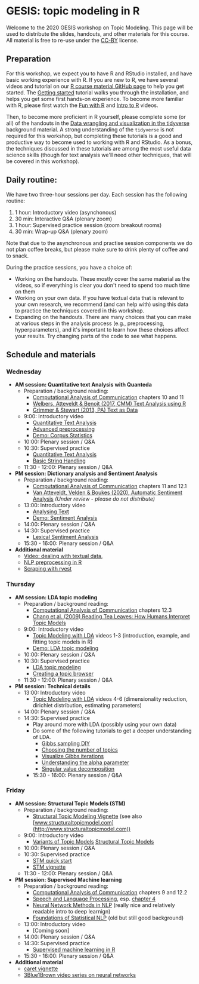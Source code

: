 # GESIS: topic modeling in R

Welcome to the 2020 GESIS workshop on Topic Modeling.
This page will be used to distribute the slides, handouts, and other materials for this course.
All material is free to re-use under the [CC-BY](LICENCE.md) license.

## Preparation

For this workshop, we expect you to have R and RStudio installed, and have basic working experience with R.
If you are new to R, we have several videos and tutorial on our [R course material GitHub page](https://github.com/ccs-amsterdam/r-course-material) to help you get started.
The [Getting started](https://github.com/ccs-amsterdam/r-course-material/blob/master/tutorials/R_basics_1_getting_started.md) tutorial walks you through the installation, and helps you get some first hands-on experience. 
To become more familiar with R, please first watch the [Fun with R](https://www.youtube.com/watch?v=eYCV8kIsgGs&list=PLjXODJ_lGN_V2ntvV2CN_GvzZ6Qm5km9L&index=2) and [Intro to R](https://www.youtube.com/watch?v=PVhZD5MINYM&list=PLjXODJ_lGN_V2ntvV2CN_GvzZ6Qm5km9L&index=1) videos. 

Then, to become more proficient in R yourself, please complete some (or all) of the handouts in the [Data wrangling and visualization in the tidyverse](tidyverse.md) background material.
A strong understanding of the `tidyverse` is not required for this workshop, but completing these tutorials is a good and productive way to become used to working with R and RStudio.
As a bonus, the techniques discussed in these tutorials are among the most useful data science skills (though for text analysis we'll need other techniques, that will be covered in this workshop).

## Daily routine:

We have two three-hour sessions per day. Each session has the following routine:

1. 1 hour: Introductory video (asynchonous)
2. 30 min: Interactive Q&A (plenary zoom) 
3. 1 hour: Supervised practice session (zoom breakout rooms)
4. 30 min: Wrap-up Q&A (plenary zoom) 

Note that due to the asynchronous and practise session components we do not plan coffee breaks, but please make sure to drink plenty of coffee and to snack.

During the practice sessions, you have a choice of:
 - Working on the handouts. These mostly cover the same material as the videos, so if everything is clear you don't need to spend too much time on them
 - Working on your own data. If you have textual data that is relevant to your own research, we recommend (and can help with) using this data to practice the techniques covered in this workshop.
 - Expanding on the handouts. There are many choices that you can make at various steps in the analysis process (e.g., preprocessing, hyperparameters), and it's important to learn how these choices affect your results. Try changing parts of the code to see what happens.


## Schedule and materials
  
### Wednesday
+ **AM session: Quantitative text Analysis with Quanteda**
  + Preparation / background reading:
    + [Computational Analysis of Communication](http://cssbook.net/cssbook_draft.pdf) chapters 10 and 11
    + [Welbers, Atteveldt & Benoit (2017, CMM) Text Analysis using R](http://vanatteveldt.com/p/welbers-text-r.pdf) 
    + [Grimmer & Stewart (2013, PA) Text as Data](https://sci-hub.do/https://doi.org/10.1093/pan/mps028)
  + 9:00: Introductory video
    + [Quantitative Text Analysis](https://www.youtube.com/watch?v=O6CGXnxPHok&list=PL-i7GM-A1wBZYRYTpem7hNVHK3hSV_1It&index=1)
    + [Advanced preprocessing](https://www.youtube.com/watch?v=tQoCjVat6UE&list=PL-i7GM-A1wBZYRYTpem7hNVHK3hSV_1It&index=2)
    + [Demo: Corpus Statistics](https://www.youtube.com/watch?v=7z7U7ORFWQM&list=PL-i7GM-A1wBZYRYTpem7hNVHK3hSV_1It&index=3) 
  + 10:00: Plenary session / Q&A
  + 10:30: Supervised practice 
    + [Quantitative Text Analysis](https://github.com/ccs-amsterdam/r-course-material/blob/master/tutorials/R_text_3_quanteda.md)
    + [Basic String Handling](https://github.com/ccs-amsterdam/r-course-material/blob/master/tutorials/R-tidy-14-strings.md)
  + 11:30 - 12:00: Plenary session / Q&A
+ **PM session: Dictionary analysis and Sentiment Analysis**
  + Preparation / background reading:
    + [Computational Analysis of Communication](http://cssbook.net/cssbook_draft.pdf) chapters 11 and 12.1
    + [Van Atteveldt, Velden & Boukes (2020), Automatic Sentiment Analysis](http://vanatteveldt.com/wp-content/uploads/atteveldt_sentiment.pdf) *(Under review - please do not distribute)*
  + 13:00: Introductory video
    + [Analysing Text](https://www.youtube.com/watch?v=bHa2CClBYFw&list=PL-i7GM-A1wBZYRYTpem7hNVHK3hSV_1It&index=4)
    + [Demo: Sentiment Analysis](https://www.youtube.com/watch?v=U0l5GB0i3uU&list=PL-i7GM-A1wBZYRYTpem7hNVHK3hSV_1It&index=5)
  + 14:00: Plenary session / Q&A
  + 14:30: Supervised practice 
    + [Lexical Sentiment Analysis](https://github.com/ccs-amsterdam/r-course-material/blob/master/tutorials/sentiment_analysis.md)
  + 15:30 - 16:00: Plenary session / Q&A
+ **Additional material**
  + [Video: dealing with textual data](https://www.youtube.com/watch?v=ofOJiuaHV2w&list=PLjXODJ_lGN_V2ntvV2CN_GvzZ6Qm5km9L&index=8), 
  + [NLP preprocessing in R](https://github.com/ccs-amsterdam/r-course-material/blob/master/tutorials/r_text_nlp.md)
  + [Scraping with rvest](https://github.com/ccs-amsterdam/r-course-material/blob/master/tutorials/rvest.md)

### Thursday
+ **AM session: LDA topic modeling**
  + Preparation / background reading:
    + [Computational Analysis of Communication](http://cssbook.net/cssbook_draft.pdf) chapters 12.3
    + [Chang et al. (2009) Reading Tea Leaves: How Humans Interpret Topic Models](https://papers.nips.cc/paper/3700-reading-tea-leaves-how-humans-interpret-topic-models)
  + 9:00: Introductory video
    + [Topic Modeling with LDA](https://www.youtube.com/playlist?list=PLjXODJ_lGN_WtxhPsQ_t0aHtFAcsIh1-8) videos 1-3 (introduction, example, and fitting topic models in R)
    + [Demo: LDA topic modeling](https://www.youtube.com/watch?v=4YyoMGv1nkc&feature=youtu.be)
  + 10:00: Plenary session / Q&A
  + 10:30: Supervised practice 
    + [LDA topic modeling](https://github.com/ccs-amsterdam/r-course-material/blob/master/tutorials/r_text_lda.md)
    + [Creating a topic browser](https://github.com/ccs-amsterdam/r-course-material/blob/master/tutorials/R_text_topicbrowser.md)
  + 11:30 - 12:00: Plenary session / Q&A
+ **PM session: Technical details**
  + 13:00: Introductory video
    + [Topic Modeling with LDA](https://www.youtube.com/playlist?list=PLjXODJ_lGN_WtxhPsQ_t0aHtFAcsIh1-8)  videos 4-6 (dimensionality reduction, dirichlet distribution, estimating parameters)
  + 14:00: Plenary session / Q&A
  + 14:30: Supervised practice
      + Play around more with LDA (possibly using your own data)
      + Do some of the following tutorials to get a deeper understanding of LDA.
        + [Gibbs sampling DIY](https://github.com/ccs-amsterdam/r-course-material/blob/master/tutorials/gibbs.R)
        + [Choosing the number of topics](https://github.com/ccs-amsterdam/r-course-material/blob/master/tutorials/R_text_LDA_perplexity.md)
        + [Visualize Gibbs iterations](https://github.com/ccs-amsterdam/r-course-material/blob/master/tutorials/gibbs_animate.R)
        + [Understanding the alpha parameter](https://github.com/ccs-amsterdam/r-course-material/blob/master/tutorials/understanding_alpha.md)
        + [Singular value decomposition](https://github.com/ccs-amsterdam/r-course-material/blob/master/tutorials/SVD.md)
    + 15:30 - 16:00: Plenary session / Q&A
  
  
### Friday
+ **AM session: Structural Topic Models (STM)**
  + Preparation / background reading:
    + [Structural Topic Modeling Vignette](https://github.com/bstewart/stm/blob/master/vignettes/stmVignette.pdf?raw=true) (see also [www.structuraltopicmodel.com](http://www.structuraltopicmodel.com))
  + 9:00: Introductory video
    + [Variants of Topic Models](https://www.youtube.com/watch?v=3rqkSqKp85s&list=PLjXODJ_lGN_U02yQyZG5YpBgseVpiS9s2&index=2&t=0s) [Structural Topic Models](https://www.youtube.com/watch?v=37yvQdQw5j8&list=PLjXODJ_lGN_U02yQyZG5YpBgseVpiS9s2&index=2)
  + 10:00: Plenary session / Q&A
  + 10:30: Supervised practice 
    + [STM quick start](https://github.com/ccs-amsterdam/r-course-material/blob/master/tutorials/r_text_stm.md)
    + [STM vignette](https://cran.r-project.org/web/packages/stm/vignettes/stmVignette.pdf)
  + 11:30 - 12:00: Plenary session / Q&A
+ **PM session: Supervised Machine learning**
  + Preparation / background reading:
    + [Computational Analysis of Communication](http://cssbook.net/cssbook_draft.pdf) chapters 9 and 12.2
    + [Speech and Language Processing](https://web.stanford.edu/~jurafsky/slp3/), esp. [chapter 4](https://web.stanford.edu/~jurafsky/slp3/4.pdf)
    + [Neural Network Methods in NLP](https://www.amazon.nl/Network-Methods-Natural-Language-Processing/dp/1627052984) (really nice and relatively readable intro to deep learnign)
    + [Foundations of Statistical NLP](https://www.amazon.com/exec/obidos/ASIN/0262133601) (old but still good background)
  + 13:00: Introductory video
    + [Coming soon]
  + 14:00: Plenary session / Q&A
  + 14:30: Supervised practice
    + [Supervised machine learning in R](https://github.com/ccs-amsterdam/r-course-material/blob/master/tutorials/r_text_ml.md)
  + 15:30 - 16:00: Plenary session / Q&A
+ **Additional material**
  + [caret vignette](https://cran.r-project.org/web/packages/caret/vignettes/caret.html)
  + [3Blue1Brown video series on neural networks](https://www.3blue1brown.com/neural-networks)


 
 

